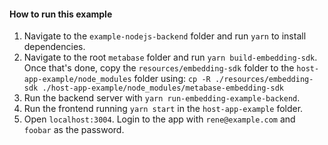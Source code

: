 #### How to run this example

1. Navigate to the `example-nodejs-backend` folder and run `yarn` to install dependencies.
2. Navigate to the root `metabase` folder and run `yarn build-embedding-sdk`. Once that's done, copy the `resources/embedding-sdk` folder to the `host-app-example/node_modules` folder using:
```cp -R ./resources/embedding-sdk ./host-app-example/node_modules/metabase-embedding-sdk```
3. Run the backend server with `yarn run-embedding-example-backend`.
4. Run the frontend running `yarn start` in the `host-app-example` folder.
5. Open `localhost:3004`. Login to the app with `rene@example.com` and `foobar` as the password.